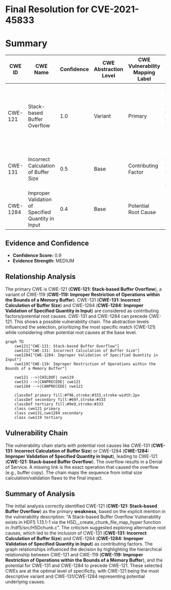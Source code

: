 # Final Resolution for CVE-2021-45833

# Summary
| CWE ID | CWE Name | Confidence | CWE Abstraction Level | CWE Vulnerability Mapping Label | CWE-Vulnerability Mapping Notes |
|---|---|---|---|---|---|
| CWE-121 | Stack-based Buffer Overflow | 1.0 | Variant | Primary | Allowed. Most specific match based on explicit description. Consider compiler-based mitigations (ASan/Fortify). |
| CWE-131 | Incorrect Calculation of Buffer Size | 0.5 | Base | Contributing Factor | Possible root cause due to calculation errors within memory allocation. |
| CWE-1284 | Improper Validation of Specified Quantity in Input | 0.4 | Base | Potential Root Cause | Could be present if size information is read from the input file. |

## Evidence and Confidence

*   **Confidence Score:** 0.9
*   **Evidence Strength:** MEDIUM

## Relationship Analysis
The primary CWE is CWE-121 (**CWE-121: Stack-based Buffer Overflow**), a variant of CWE-119 (**CWE-119: Improper Restriction of Operations within the Bounds of a Memory Buffer**). CWE-131 (**CWE-131: Incorrect Calculation of Buffer Size**) and CWE-1284 (**CWE-1284: Improper Validation of Specified Quantity in Input**) are considered as contributing factors/potential root causes. CWE-131 and CWE-1284 can precede CWE-121. This shows a possible vulnerability chain. The abstraction levels influenced the selection, prioritizing the most specific match (CWE-121) while considering other potential root causes at the base level.

```mermaid
graph TD
    cwe121["CWE-121: Stack-based Buffer Overflow"]
    cwe131["CWE-131: Incorrect Calculation of Buffer Size"]
    cwe1284["CWE-1284: Improper Validation of Specified Quantity in Input"]
    cwe119["CWE-119: Improper Restriction of Operations within the Bounds of a Memory Buffer"]
    
    cwe121 -->|CHILDOF| cwe119
    cwe131 -->|CANPRECEDE| cwe121
    cwe1284 -->|CANPRECEDE| cwe121
    
    classDef primary fill:#f96,stroke:#333,stroke-width:2px
    classDef secondary fill:#69f,stroke:#333
    classDef tertiary fill:#9e9,stroke:#333
    class cwe121 primary
    class cwe131,cwe1284 secondary
    class cwe119 tertiary
```

## Vulnerability Chain
The vulnerability chain starts with potential root causes like CWE-131 (**CWE-131: Incorrect Calculation of Buffer Size**) or CWE-1284 (**CWE-1284: Improper Validation of Specified Quantity in Input**), leading to CWE-121 (**CWE-121: Stack-based Buffer Overflow**). The overflow results in a Denial of Service. A missing link is the exact operation that caused the overflow (e.g., buffer copy). The chain maps the sequence from initial size calculation/validation flaws to the final impact.

## Summary of Analysis
The initial analysis correctly identified CWE-121 (**CWE-121: Stack-based Buffer Overflow**) as the primary **weakness**, based on the explicit mention in the vulnerability description: "A Stack-based Buffer Overflow Vulnerability exists in HDF5 1.13.1-1 via the H5D__create_chunk_file_map_hyper function in /hdf5/src/H5Dchunk.c". The criticism suggested exploring alternative root causes, which led to the inclusion of CWE-131 (**CWE-131: Incorrect Calculation of Buffer Size**) and CWE-1284 (**CWE-1284: Improper Validation of Specified Quantity in Input**) as contributing factors. The graph relationships influenced the decision by highlighting the hierarchical relationship between CWE-121 and CWE-119 (**CWE-119: Improper Restriction of Operations within the Bounds of a Memory Buffer**), and the potential for CWE-131 and CWE-1284 to precede CWE-121. These selected CWEs are at the optimal level of specificity, with CWE-121 being the most descriptive variant and CWE-131/CWE-1284 representing potential underlying causes.